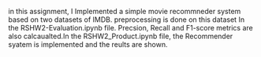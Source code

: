 in this assignment, I Implemented a simple movie recommneder system based on two datasets of IMDB. preprocessing is done on this dataset In the RSHW2-Evaluation.ipynb file. Precsion, Recall and F1-score metrics are also calcaualted.In the RSHW2_Product.ipynb file, the Recommender syatem is implemented and the reults are shown. 
